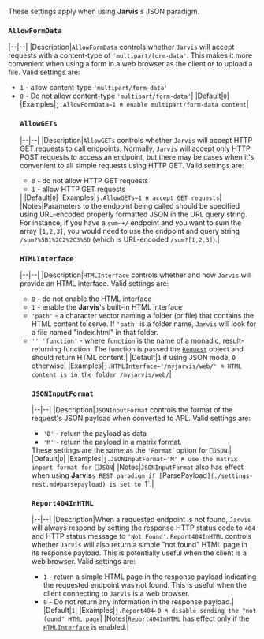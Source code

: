 These settings apply when using **Jarvis**'s JSON paradigm.

### `AllowFormData`
|--|--|
|Description|`AllowFormData` controls whether `Jarvis` will accept requests with a content-type of `'multipart/form-data'`. This makes it more convenient when using a form in a web browser as the client or to upload a file. Valid settings are:<ul><li>`1` - allow content-type `'multipart/form-data'`</li><li>`0` - Do not allow content-type `'multipart/form-data'`|
|Default|`0`|
|Examples|`j.AllowFormData←1 ⍝ enable multipart/form-data content`|

### `AllowGETs`
|--|--|
|Description|`AllowGETs` controls whether `Jarvis` will accept HTTP GET requests to call endpoints. Normally, `Jarvis` will accept only HTTP POST requests to access an endpoint, but there may be cases when it's convenient to all simple requests using HTTP GET. Valid settings are:<ul><li>`0` - do not allow HTTP GET requests</li><li>`1` - allow HTTP GET requests</li></ul>|
|Default|`0`|
|Examples|`j.AllowGETs←1 ⍝ accept GET requests`|
|Notes|Parameters to the endpoint being called should be specified using URL-encoded properly formatted JSON in the URL query string.  For instance, if you have a `sum←+/` endpoint and you want to sum the array `[1,2,3]`, you would need to use the endpoint and query string `/sum?%5B1%2C2%2C3%5D` (which is URL-encoded `/sum?[1,2,3]`).| 

### `HTMLInterface`
|--|--|
|Description|`HTMLInterface` controls whether and how `Jarvis` will provide an HTML interface. Valid settings are:<ul><li>`0` - do not enable the HTML interface</li><li>`1` - enable the **Jarvis**'s built-in HTML interface</li><li>`'path'` - a character vector naming a folder (or file) that contains the HTML content to serve. If `'path'` is a folder name, `Jarvis` will look for a file named "index.html" in that folder.</li><li>`'' 'function'` - where `function` is the name of a monadic, result-returning function. The function is passed the [`Request`](./request.md) object and should return HTML content.|
|Default|`1` if using JSON mode, `0` otherwise|
|Examples|`j.HTMLInterface←'/myjarvis/web/' ⍝ HTML content is in the folder /myjarvis/web/`|

### `JSONInputFormat`
|--|--|
|Description|`JSONInputFormat` controls the format of the request's JSON payload when converted to APL. Valid settings are:<ul><li>`'D'` - return the payload as data</li><li>`'M'` - return the payload in a matrix format.</li></ul>These settings are the same as the `'Format`' option for `⎕JSON`.|
|Default|`D`|
|Examples|`j.JSONInputFormat←'M' ⍝ use the matrix inport format for ⎕JSON`|
|Notes|`JSONInputFormat` also has effect when using **Jarvis**`s REST paradigm if [`ParsePayload`](./settings-rest.md#parsepayload) is set to `1`.|

### `Report404InHTML`
|--|--|
|Description|When a requested endpoint is not found, `Jarvis` will always respond by setting the response HTTP status code to `404` and HTTP status message to `'Not Found'`.  `Report404InHTML` controls whether `Jarvis` will also return a simple "not found" HTML page in its response payload. This is potentially useful when the client is a web browser. Valid settings are:<ul><li>`1` - return a simple HTML page in the response payload indicating the requested endpoint was not found.  This is useful when the client connecting to `Jarvis` is a web browser.</li><li>`0` - Do not return any information in the response payload.|
|Default|`1`|
|Examples|`j.Report404←0 ⍝ disable sending the "not found" HTML page`|
|Notes|`Report404InHTML` has effect only if the [`HTMLInterface`](.settings-json.md) is enabled.|